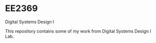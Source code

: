 # EE2369
Digital Systems Design I

This repository contains some of my work from Digital Systems Design I Lab.
